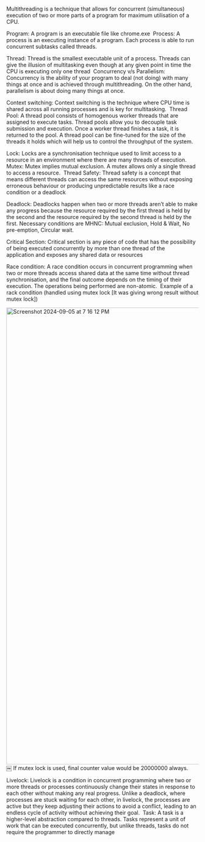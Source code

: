 Multithreading is a technique that allows for concurrent (simultaneous) execution of two or more parts of a program for maximum utilisation of a CPU.

Program: A program is an executable file like chrome.exe  Process: A process is an executing instance of a program. Each process is able to run concurrent subtasks called threads.

Thread: Thread is the smallest executable unit of a process. Threads can give the illusion of multitasking even though at any given point in time the CPU is executing only one thread  Concurrency v/s Parallelism: Concurrency is the ability of your program to deal (not doing) with many things at once and is achieved through multithreading. On the other hand, parallelism is about doing many things at once.

Context switching: Context switching is the technique where CPU time is shared across all running processes and is key for multitasking.  Thread Pool: A thread pool consists of homogenous worker threads that are assigned to execute tasks. Thread pools allow you to decouple task submission and execution. Once a worker thread finishes a task, it is returned to the pool. A thread pool can be fine-tuned for the size of the threads it holds which will help us to control the throughput of the system.

Lock: Locks are a synchronisation technique used to limit access to a resource in an environment where there are many threads of execution.  Mutex: Mutex implies mutual exclusion. A mutex allows only a single thread to access a resource.  Thread Safety: Thread safety is a concept that means different threads can access the same resources without exposing erroneous behaviour or producing unpredictable results like a race condition or a deadlock

Deadlock: Deadlocks happen when two or more threads aren’t able to make any progress because the resource required by the first thread is held by the second and the resource required by the second thread is held by the first. Necessary conditions are MHNC: Mutual exclusion, Hold & Wait, No pre-emption, Circular wait.

Critical Section: Critical section is any piece of code that has the possibility of being executed concurrently by more than one thread of the application and exposes any shared data or resources

Race condition: A race condition occurs in concurrent programming when two or more threads access shared data at the same time without thread synchronisation, and the final outcome depends on the timing of their execution. The operations being performed are non-atomic.
 Example of a rack condition (handled using mutex lock [It was giving wrong result without mutex lock])

<img width="1198" alt="Screenshot 2024-09-05 at 7 16 12 PM" src="https://github.com/user-attachments/assets/7d950ebb-2444-4d4f-9ebe-c57f64f25521">
￼
If mutex lock is used, final counter value would be 20000000 always.

Livelock: Livelock is a condition in concurrent programming where two or more threads or processes continuously change their states in response to each other without making any real progress. Unlike a deadlock, where processes are stuck waiting for each other, in livelock, the processes are active but they keep adjusting their actions to avoid a conflict, leading to an endless cycle of activity without achieving their goal.  Task: A task is a higher-level abstraction compared to threads. Tasks represent a unit of work that can be executed concurrently, but unlike threads, tasks do not require the programmer to directly manage
